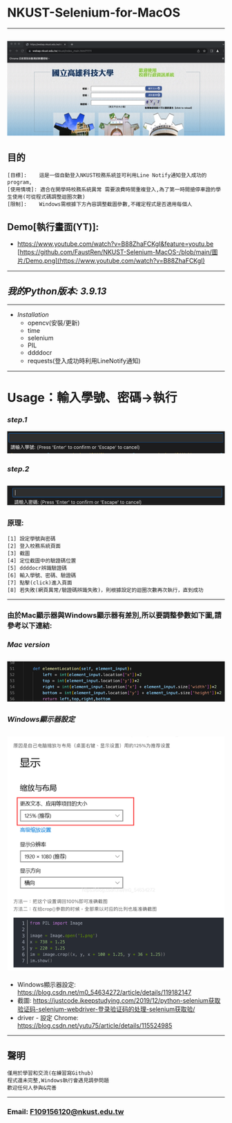 # NKUST-Selenium-for-MacOS
---
![GITHUB](https://github.com/FaustRen/NKUST-Selenium-MacOS-/blob/main/圖片/NKUST校務系統截圖.png)
---
## 目的
```
[目標]:    這是一個自動登入NKUST校務系統並可利用Line Notify通知登入成功的program,
[使用情境]: 適合在開學時校務系統異常 需要浪費時間重複登入,為了第一時間搶停車證的學生使用(可從程式碼調整迴圈次數)
[限制]:    Windows需根據下方內容調整截圖參數,不確定程式是否適用每個人
```
## Demo[執行畫面(YT)]:
* https://www.youtube.com/watch?v=B88ZhaFCKgI&feature=youtu.be
[https://github.com/FaustRen/NKUST-Selenium-MacOS-/blob/main/圖片/Demo.png](https://www.youtube.com/watch?v=B88ZhaFCKgI)
---
## _我的Python版本: 3.9.13_
---
* _Installation_
  * opencv(安裝/更新)
  * time
  * selenium
  * PIL
  * ddddocr
  * requests(登入成功時利用LineNotify通知)
---
# Usage：輸入學號、密碼->執行

### _step.1_
![GITHUB](https://github.com/FaustRen/NKUST-Selenium-MacOS-/blob/main/圖片/SeleniumNKUST-Step1.png)
### _step.2_
![GITHUB](https://github.com/FaustRen/NKUST-Selenium-MacOS-/blob/main/圖片/SeleniumNKUST-Step2.png)
---
### 原理:
```
[1] 設定學號與密碼
[2] 登入校務系統頁面
[3] 截圖
[4] 定位截圖中的驗證碼位置
[5] ddddocr辨識驗證碼
[6] 輸入學號、密碼、驗證碼
[7] 點擊(click)進入頁面
[8] 若失敗(網頁異常/驗證碼辨識失敗)，則根據設定的迴圈次數再次執行，直到成功
```
---
### 由於Mac顯示器與Windows顯示器有差別,所以要調整參數如下圖,請參考以下連結:
### _*Mac version*_
![GITHUB](https://github.com/FaustRen/NKUST-Selenium-MacOS-/blob/main/圖片/不同系統需調整參數.png)
---
### _*Windows顯示器設定*_
![GITHUB](https://github.com/FaustRen/NKUST-Selenium-MacOS-/blob/main/圖片/windows設定.png)
---
* Windows顯示器設定: https://blog.csdn.net/m0_54634272/article/details/119182147
* 截圖: https://justcode.ikeepstudying.com/2019/12/python-selenium获取验证码-selenium-webdriver-登录验证码的处理-selenium获取验/
* driver - 設定 Chrome: https://blog.csdn.net/yutu75/article/details/115524985
---
## 聲明
```
僅用於學習和交流(在練習寫Github)
程式還未完整,Windows執行會遇見調參問題
歡迎任何人參與&完善
```
---
### Email: F109156120@nkust.edu.tw



